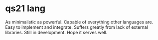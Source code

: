 # qs21 lang
As minimalistic as powerful. 
Capable of everything other languages are. 
Easy to implement and integrate.
Suffers greatly from lack of external libraries.
Still in development. 
Hope it serves well.
